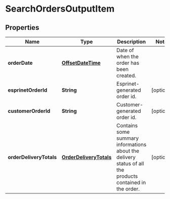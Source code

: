 
# SearchOrdersOutputItem

## Properties
Name | Type | Description | Notes
------------ | ------------- | ------------- | -------------
**orderDate** | [**OffsetDateTime**](OffsetDateTime.md) | Date of when the order has been created. | 
**esprinetOrderId** | **String** | Esprinet-generated order id. |  [optional]
**customerOrderId** | **String** | Customer-generated order id. |  [optional]
**orderDeliveryTotals** | [**OrderDeliveryTotals**](OrderDeliveryTotals.md) | Contains some summary informations about the delivery status of all the products contained in the order. |  [optional]



